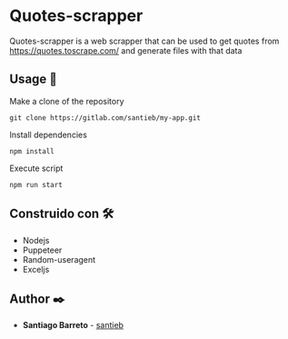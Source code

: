 # Quotes-scrapper

Quotes-scrapper is a web scrapper that can be used to get quotes from https://quotes.toscrape.com/ and generate files with that data

## Usage 🚀

Make a clone of the repository

```
git clone https://gitlab.com/santieb/my-app.git
```

Install dependencies

```
npm install
```

Execute script

```
npm run start
```

## Construido con 🛠️
- Nodejs
- Puppeteer
- Random-useragent
- Exceljs


## Author ✒️

* **Santiago Barreto** - [santieb](https://gitlab.com/santieb) 
